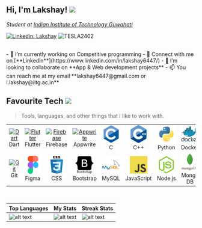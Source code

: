 <h2> Hi, I'm Lakshay! <img src="https://media.giphy.com/media/u2pmTWUi0MXjyrMaVj/giphy.gif?cid=ecf05e47zehjrfebqmr7dux9ttu7j5xp4j4y1cn3jlkde0xw&rid=giphy.gif&ct=g" width="50"></h2>
<p><em>Student at <a href="http://iitg.ac.in">Indian Institute of Technology Guwahati</a>
</em></p>

[![Linkedin: Lakshay](https://img.shields.io/badge/-Lakshay-blue?style=flat-square&logo=Linkedin&logoColor=white&link=https://www.linkedin.com/in/Lakshay/)](https://www.linkedin.com/in/lakshay6447/)
<img src="https://komarev.com/ghpvc/?username=TESLA2402&label=Visitors%20&color=0e75b6&style=flat" alt="TESLA2402" />
<!--- ![Visitors](https://komarev.com/ghpvc/?username=TESLA2402&label=Profile%20views&color=0e75b6&style=flat" alt="TESLA2402")  --->
<br>
- 🔭 I’m currently working on Competitive programming
- 👨 Connect with me on [**Linkedin**](https://www.linkedin.com/in/lakshay6447/)
- 👯 I’m looking to collaborate on **App & Web development projects**
- 📫 You can reach me at my email **lakshay6447@gmail.com or l.lakshay@iitg.ac.in**
<br/>
<h2 align="left"> Favourite Tech  <img src="https://media.giphy.com/media/2IudUHdI075HL02Pkk/giphy.gif?cid=ecf05e47itqc80e1x60twngoz103knj3697v6iubd9h7yi6l&rid=giphy.gif&ct=g" width="50"></h2>

> Tools, languages, and other things that I like to work with.
<table>
  <tr>
  <td align="center" width="96">
      <a href="#Lakshay-tech" >
        <img src="https://www.vectorlogo.zone/logos/dartlang/dartlang-icon.svg" width="48" height="48" alt="Dart" />
      </a>
      <br>Dart
    </td>
    <td align="center" width="96">
      <a href="#Lakshay-tech">
        <img src="https://www.vectorlogo.zone/logos/flutterio/flutterio-icon.svg" width="48" height="48" alt="Flutter" />
      </a>
      <br>Flutter
    </td>
    <td align="center" width="96"> 
      <a href="#Lakshay-tech" >
        <img src="https://www.vectorlogo.zone/logos/firebase/firebase-icon.svg" width="48" height="48" alt="Firebase" />
      </a>
      <br>Firebase
    </td>
    <td align="center" width="96">
      <a href="#Lakshay-tech">
        <img src="https://www.vectorlogo.zone/logos/appwriteio/appwriteio-icon.svg" width="48" height="48" alt="Appwrite" />
      </a>
      <br>Appwrite
    </td>
    <td align="center" width="96">
      <a href="#Lakshay-tech">
        <img src="https://raw.githubusercontent.com/devicons/devicon/master/icons/c/c-original.svg" width="48" height="48" alt="C" />
      </a>
      <br>C
    </td>
    <td align="center" width="96">
      <a href="#Lakshay-tech">
        <img src="https://raw.githubusercontent.com/devicons/devicon/master/icons/cplusplus/cplusplus-original.svg" width="48" height="48" alt="C++" />
      </a>
      <br>C++
    </td>
    <td align="center"  width="96">
      <a href="#Lakshay-tech">
        <img src="https://raw.githubusercontent.com/devicons/devicon/master/icons/python/python-original.svg" width="48" height="48" alt="Python" />
      </a>
      <br>Python
    </td>
    <td align="center" width="96">
      <a href="#Lakshay-tech">
        <img src="https://raw.githubusercontent.com/devicons/devicon/master/icons/docker/docker-original-wordmark.svg" width="48" height="48" alt="Docker" />
      </a>
      <br>Docker
    </td>
  </tr>
  <tr>
    <td align="center" width="96">
      <a href="#Lakshay-tech" >
        <img src="https://www.vectorlogo.zone/logos/git-scm/git-scm-icon.svg" width="48" height="48" alt="Git" />
      </a>
      <br>Git
    </td>
    <td align="center" width="96">
      <a href="#Lakshay-tech" >
        <img src="https://raw.githubusercontent.com/devicons/devicon/master/icons/figma/figma-original.svg" width="48" height="48" alt="Figma" />
      </a>
      <br>Figma
    </td>
    <td align="center" width="96">
      <a href="#Lakshay-tech">
        <img src="https://raw.githubusercontent.com/devicons/devicon/master/icons/css3/css3-original-wordmark.svg" width="48" height="48" alt="CSS" />
      </a>
      <br>CSS
    </td>
    <td align="center" width="96">
      <a href="#Lakshay-tech">
        <img src="https://raw.githubusercontent.com/devicons/devicon/master/icons/bootstrap/bootstrap-plain-wordmark.svg" width="48" height="48" alt="Bootstrap" />
      </a>
      <br>Bootstrap
    </td>
    <td align="center"  width="96">
      <a href="#Lakshay-tech">
        <img src="https://raw.githubusercontent.com/devicons/devicon/master/icons/mysql/mysql-original-wordmark.svg" width="48" height="48" alt="MySQL" />
      </a>
      <br>MySQL
    </td>
    <td align="center" width="96">
      <a href="#Lakshay-tech">
        <img src="https://raw.githubusercontent.com/devicons/devicon/master/icons/javascript/javascript-original.svg" width="48" height="48" alt="JavaScript" />
      </a>
      <br>JavaScript
    </td>
    <td align="center" width="96">
      <a href="#Lakshay-tech">
        <img src="https://raw.githubusercontent.com/devicons/devicon/master/icons/nodejs/nodejs-original.svg" width="48" height="48" alt="Node.js" />
      </a>
      <br>Node.js
    </td>
    <td align="center" width="96">
      <a href="#Lakshay-tech">
        <img src="https://raw.githubusercontent.com/devicons/devicon/master/icons/mongodb/mongodb-original-wordmark.svg" width="48" height="48" alt="Mongo DB" />
      </a>
      <br>Mongo DB
    </td>
  </tr>
</table>
<br/>

| Top Languages | My Stats | Streak Stats |
|-|-|-|
|  ![alt text](https://github-readme-stats.vercel.app/api/top-langs?username=TESLA2402&show_icons=true&locale=en&langs_count=8&layout=compact)  | ![alt text](https://github-readme-stats.vercel.app/api?username=TESLA2402&show_icons=true&locale=en) | ![alt text](https://github-readme-streak-stats.herokuapp.com/?user=TESLA2402&) |
